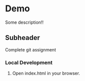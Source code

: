 # Demo

Some description!!


## Subheader

Complete git assignment


### Local Development

1. Open index.html in your browser.